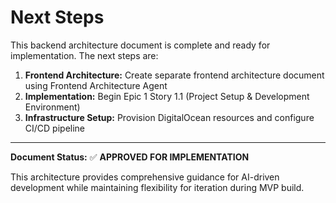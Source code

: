 # Next Steps

This backend architecture document is complete and ready for implementation. The next steps are:

1. **Frontend Architecture:** Create separate frontend architecture document using Frontend Architecture Agent
2. **Implementation:** Begin Epic 1 Story 1.1 (Project Setup & Development Environment)
3. **Infrastructure Setup:** Provision DigitalOcean resources and configure CI/CD pipeline

---

**Document Status:** ✅ **APPROVED FOR IMPLEMENTATION**

This architecture provides comprehensive guidance for AI-driven development while maintaining flexibility for iteration during MVP build.
